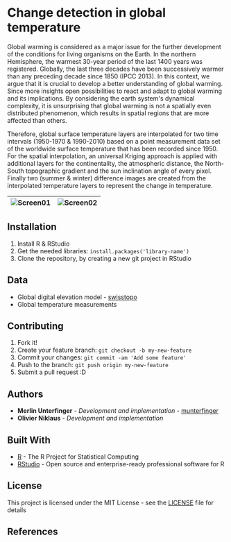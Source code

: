 # Change detection in global temperature

Global warming is considered as a major issue for the further development of the conditions for living organisms on the Earth. In the northern Hemisphere, the warmest 30-year period of the last 1400 years was registered. Globally, the last three decades have been successively warmer than any preceding decade since 1850 (IPCC 2013). In this context, we argue that it is crucial to develop a better understanding of global warming. Since more insights open possibilities to react and adapt to global warming and its implications. By considering the earth system's dynamical complexity, it is unsurprising that global warming is not a spatially even distributed phenomenon, which results in spatial regions that are more affected than others.

Therefore, global surface temperature layers are interpolated for two time intervals (1950-1970 & 1990-2010) based on a point measurement data set of the worldwide surface temperature that has been recorded since 1950. For the spatial interpolation, an universal Kriging approach is applied with additional layers for the continentality, the atmospheric distance, the North-South topographic gradient and the sun inclination angle of every pixel. Finally two (summer & winter) difference images are created from the interpolated temperature layers to represent the change in temperature.

|![Screen01](results/diff_summer.tif) | ![Screen02](results/diff_winter.tif)|
|---|---|

## Installation

1. Install R & RStudio
2. Get the needed libraries: `install.packages('library-name')`
3. Clone the repository, by creating a new git project in RStudio

## Data

* Global digital elevation model - [swisstopo](https://www.swisstopo.admin.ch/en/home.html)
* Global temperature measurements

## Contributing

1. Fork it!
2. Create your feature branch: `git checkout -b my-new-feature`
3. Commit your changes: `git commit -am 'Add some feature'`
4. Push to the branch: `git push origin my-new-feature`
5. Submit a pull request :D

## Authors

* **Merlin Unterfinger** - *Development and implementation* - [munterfinger](https://github.com/munterfinger)
* **Olivier Niklaus** - *Development and implementation*

## Built With

* [R](https://www.r-project.org) -  The R Project for Statistical Computing
* [RStudio](https://www.rstudio.com) - Open source and enterprise-ready professional software for R

## License

This project is licensed under the MIT License - see the [LICENSE](LICENSE) file for details

## References
